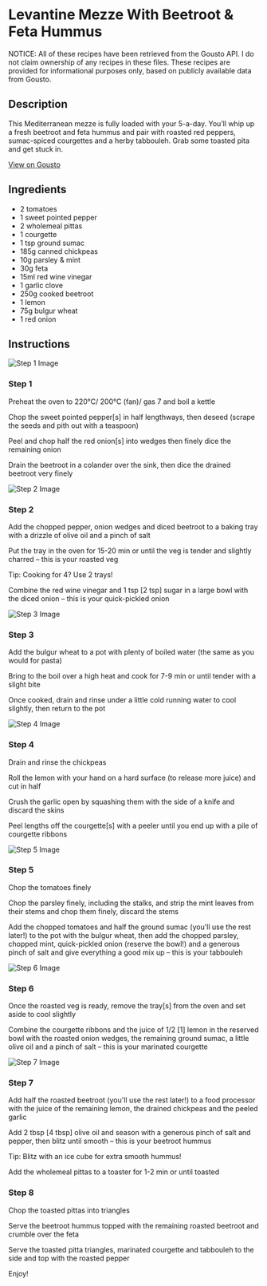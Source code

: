 # Levantine Mezze With Beetroot & Feta Hummus

NOTICE: All of these recipes have been retrieved from the Gousto API. I do not claim ownership of any recipes in these files. These recipes are provided for informational purposes only, based on publicly available data from Gousto.

## Description

This Mediterranean mezze is fully loaded with your 5-a-day. You’ll whip up a fresh beetroot and feta hummus and pair with roasted red peppers, sumac-spiced courgettes and a herby tabbouleh. Grab some toasted pita and get stuck in.

[View on Gousto](https://www.gousto.co.uk/recipes/cookbook/levantine-mezze-with-beetroot-feta-hummus)

## Ingredients

- 2 tomatoes
- 1 sweet pointed pepper
- 2 wholemeal pittas
- 1 courgette
- 1 tsp ground sumac
- 185g canned chickpeas
- 10g parsley & mint
- 30g feta
- 15ml red wine vinegar
- 1 garlic clove
- 250g cooked beetroot
- 1 lemon
- 75g bulgur wheat
- 1 red onion

## Instructions

![Step 1 Image](https://production-media.gousto.co.uk/cms/recipe-step-image/step-1-1684499246240-x200.jpg)

### Step 1

Preheat the oven to 220°C/ 200°C (fan)/ gas 7 and boil a kettle

Chop the sweet pointed pepper<span class="text-danger">[s]</span> in half lengthways, then deseed (scrape the seeds and pith out with a teaspoon)

Peel and chop half the red onion<span class="text-danger">[s]</span> into wedges then finely dice the remaining onion

Drain the beetroot in a colander over the sink, then dice the drained beetroot very finely

![Step 2 Image](https://production-media.gousto.co.uk/cms/recipe-step-image/step-2-1684499256599-x200.jpg)

### Step 2

Add the chopped pepper, onion wedges and diced beetroot to a baking tray with a drizzle of olive oil and a pinch of salt

Put the tray in the oven for 15-20 min or until the veg is tender and slightly charred – this is your roasted veg

Tip: Cooking for 4? Use 2 trays!

Combine the red wine vinegar and 1 tsp <span class="text-danger">[2 tsp]</span> sugar in a large bowl with the diced onion – this is your quick-pickled onion

![Step 3 Image](https://production-media.gousto.co.uk/cms/recipe-step-image/step-3-1684499259709-x200.jpg)

### Step 3

Add the bulgur wheat to a pot with plenty of boiled water (the same as you would for pasta)

Bring to the boil over a high heat and cook for 7-9 min or until tender with a slight bite

Once cooked, drain and rinse under a little cold running water to cool slightly, then return to the pot

![Step 4 Image](https://production-media.gousto.co.uk/cms/recipe-step-image/step-4-1684499262142-x200.jpg)

### Step 4

Drain and rinse the chickpeas

Roll the lemon with your hand on a hard surface (to release more juice) and cut in half

Crush the garlic open by squashing them with the side of a knife and discard the skins

Peel lengths off the courgette<span class="text-danger">[s]</span> with a peeler until you end up with a pile of courgette ribbons

![Step 5 Image](https://production-media.gousto.co.uk/cms/recipe-step-image/step-5-1684499264519-x200.jpg)

### Step 5

Chop the tomatoes finely

Chop the parsley finely, including the stalks, and strip the mint leaves from their stems and chop them finely, discard the stems

Add the chopped tomatoes and half the ground sumac (you'll use the rest later!) to the pot with the bulgur wheat, then add the chopped parsley, chopped mint, quick-pickled onion (reserve the bowl!) and a generous pinch of salt and give everything a good mix up – this is your tabbouleh

![Step 6 Image](https://production-media.gousto.co.uk/cms/recipe-step-image/step-6-1684499267291-x200.jpg)

### Step 6

Once the roasted veg is ready, remove the tray<span class="text-danger">[s]</span> from the oven and set aside to cool slightly

Combine the courgette ribbons and the juice of 1/2 <span class="text-danger">[1]</span> lemon in the reserved bowl with the roasted onion wedges, the remaining ground sumac, a little olive oil and a pinch of salt – this is your marinated courgette

![Step 7 Image](https://production-media.gousto.co.uk/cms/recipe-step-image/step-7-1684499270143-x200.jpg)

### Step 7

Add half the roasted beetroot (you'll use the rest later!) to a food processor with the juice of the remaining lemon, the drained chickpeas and the peeled garlic

Add 2 tbsp <span class="text-danger">[4 tbsp]</span> olive oil and season with a generous pinch of salt and pepper, then blitz until smooth – this is your beetroot hummus

Tip: Blitz with an ice cube for extra smooth hummus!

Add the wholemeal pittas to a toaster for 1-2 min or until toasted

### Step 8

Chop the toasted pittas into triangles

Serve the beetroot hummus topped with the remaining roasted beetroot and crumble over the feta

Serve the toasted pitta triangles, marinated courgette and tabbouleh to the side and top with the roasted pepper

Enjoy!

